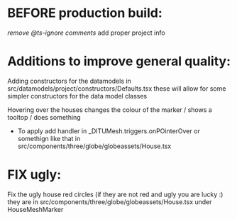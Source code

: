 # BEFORE production build:
*remove @ts-ignore comments*
add proper project info

# Additions to improve general quality:
Adding constructors for the datamodels in src/datamodels/project/constructors/Defaults.tsx
these will allow for some simpler constructors for the data model classes

Hovering over the houses changes the colour of the marker / shows a tooltop / does something
- To apply add handler in _DITUMesh.triggers.onPOinterOver or somethign like that in src/components/three/globe/globeassets/House.tsx

# FIX ugly:

Fix the ugly house red circles (if they are not red and ugly you are lucky :)
they are in src/components/three/globe/globeassets/House.tsx under HouseMeshMarker
